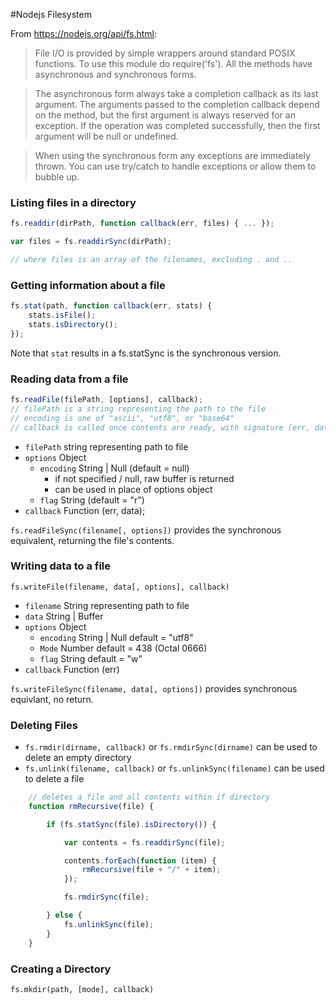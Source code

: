 #Nodejs Filesystem

From https://nodejs.org/api/fs.html:
>File I/O is provided by simple wrappers around standard POSIX functions. To use this module do require('fs'). All the methods have asynchronous and synchronous forms.
  
>The asynchronous form always take a completion callback as its last argument. The arguments passed to the completion callback depend on the method, but the first argument is always reserved for an exception. If the operation was completed successfully, then the first argument will be null or undefined.

>When using the synchronous form any exceptions are immediately thrown. You can use try/catch to handle exceptions or allow them to bubble up.

### Listing files in a directory

```js
fs.readdir(dirPath, function callback(err, files) { ... });

var files = fs.readdirSync(dirPath);

// where files is an array of the filenames, excluding . and ..

```


### Getting information about a file

```js
fs.stat(path, function callback(err, stats) {
    stats.isFile();
    stats.isDirectory();    
});

```
Note that `stat` results in a 
fs.statSync is the synchronous version.

### Reading data from a file

```js
fs.readFile(filePath, [options], callback);
// filePath is a string representing the path to the file
// encoding is one of "ascii", "utf8", or "base64"
// callback is called once contents are ready, with signature (err, data)
```
* `filePath` string representing path to file
* `options` Object
    - `encoding` String | Null (default = null)
        + if not specified / null, raw buffer is returned
        + can be used in place of options object
    - `flag` String (default = "r")
* `callback` Function (err, data);

`fs.readFileSync(filename[, options])` provides the synchronous equivalent, returning the file's contents.

### Writing data to a file

`fs.writeFile(filename, data[, options], callback)`
* `filename` String representing path to file
* `data` String | Buffer
* `options` Object
    - `encoding` String | Null default = "utf8"
    - `Mode` Number default = 438 (Octal 0666)
    - `flag` String default = "w"
* `callback` Function (err)

`fs.writeFileSync(filename, data[, options])` provides synchronous equivlant, no return.

### Deleting Files

* `fs.rmdir(dirname, callback)` or `fs.rmdirSync(dirname)` can be used to delete an empty directory
* `fs.unlink(filename, callback)` or `fs.unlinkSync(filename)` can be used to delete a file

```javascript
    // deletes a file and all contents within if directory
    function rmRecursive(file) {

        if (fs.statSync(file).isDirectory()) {

            var contents = fs.readdirSync(file);

            contents.forEach(function (item) {
                rmRecursive(file + "/" + item);
            });

            fs.rmdirSync(file);

        } else {
            fs.unlinkSync(file);
        }
    }
```

### Creating a Directory
`fs.mkdir(path, [mode], callback)`